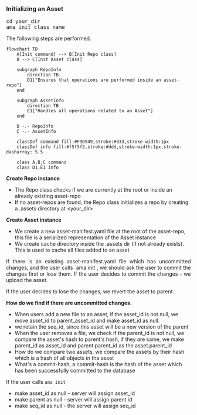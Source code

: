 ### Initializing an Asset

<pre class="code">
cd your_dir
ama init class_name
</pre>

The following steps are performed.

```mermaid
flowchart TD
    A[Init command] --> B[Init Repo class]
    B --> C[Init Asset class]
    
    subgraph RepoInfo
        direction TB
        D1["Ensures that operations are performed inside an asset-repo"]
    end
    
    subgraph AssetInfo
        direction TB
        E1["Handles all operations related to an Asset"]
    end
    
    B -.- RepoInfo
    C -.- AssetInfo
    
    classDef command fill:#F9D949,stroke:#333,stroke-width:1px
    classDef info fill:#f5f5f5,stroke:#ddd,stroke-width:1px,stroke-dasharray: 5 5
    
    class A,B,C command
    class D1,E1 info
```


**Create Repo instance**

- The Repo class checks if we are currently at the root or inside an already existing asset-repo
- If no asset-repos are found, the Repo class initializes a repo by creating a .assets directory at <your_dir>

**Create Asset instance**

- We create a new asset-manifest.yaml file at the root of the asset-repo, this file is a serialized representation of the Asset instance
- We create cache directory inside the .assets dir (if not already exists). This is used to cache all files added to an asset

<div style="text-align: justify">
If there is an existing asset-manifest.yaml file which has uncommitted changes, and the user calls `ama init`, we should ask the user to commit
the changes first or lose them. If the user decides to commit the changes - we upload the asset.

If the user decides to lose the changes, we revert the asset to parent.
</div>

**How do we find if there are uncommitted changes.**

- When users add a new file to an asset, if the asset_id is not null, we move asset_id to parent_asset_id and make asset_id as null.
- we retain the seq_id, since this asset will be a new version of the parent
- When the user removes a file, we check if the parent_id is not null, we compare the asset's hash to parent's hash, if they are same,
  we make parent_id as asset_id and parent.parent_id as the asset.parent_id
- How do we compare two assets, we compare the assets by their hash which is a hash of all objects in the asset
- What's a commit-hash, a commit-hash is the hash of the asset which has been successfully committed to the database

If the user calls `ama init`

- make asset_id as null - server will assign asset_id
- make parent as null - server will assign parent id
- make seq_id as null - the server will assign seq_id